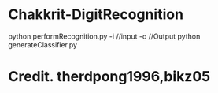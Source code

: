 # Chakkrit-DigitRecognition
python performRecognition.py -i //input -o //Output
python generateClassifier.py


# Credit. therdpong1996,bikz05
